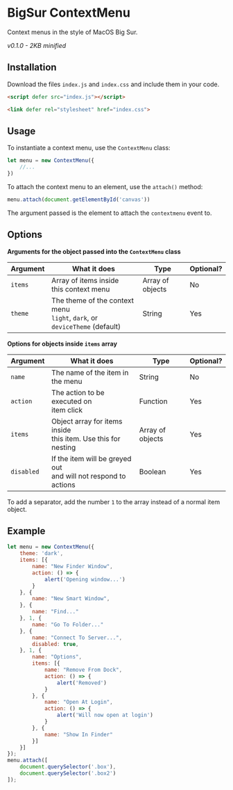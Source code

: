 # BigSur ContextMenu
Context menus in the style of MacOS Big Sur.

*v0.1.0 - 2KB minified*

## Installation
Download the files `index.js` and `index.css` and include them in your code.
```html
<script defer src="index.js"></script>
```
```html
<link defer rel="stylesheet" href="index.css">
```

## Usage
To instantiate a context menu, use the `ContextMenu` class:
```javascript
let menu = new ContextMenu({
    //...
})
```

To attach the context menu to an element, use the `attach()` method:
```javascript
menu.attach(document.getElementById('canvas'))
```
The argument passed is the element to attach the `contextmenu` event to.

## Options
**Arguments for the object passed into the `ContextMenu` class**

| Argument | What it does                                                                 | Type              | Optional? |
|----------|------------------------------------------------------------------------------|-------------------|-----------|
| `items`  | Array of items inside <br>this context menu                                  | Array of objects  | No        |
| `theme`  | The theme of the context menu<br>`light`, `dark`, or `deviceTheme` (default) | String            | Yes       |


**Options for objects inside `items` array**

| Argument   | What it does                                                       | Type               | Optional? |
|------------|--------------------------------------------------------------------|--------------------|-----------|
| `name`     | The name of the item in the menu                                   | String             | No        |
| `action`   | The action to be executed on <br>item click                        | Function           | Yes       |
| `items`    | Object array for items inside <br>this item. Use this for nesting  | Array of objects   | Yes       |
| `disabled` | If the item will be greyed out <br>and will not respond to actions | Boolean            | Yes       |

To add a separator, add the number `1` to the array instead of a normal item object.

## Example
```javascript
let menu = new ContextMenu({
    theme: 'dark',
    items: [{
        name: "New Finder Window",
        action: () => {
            alert('Opening window...')
        }
    }, {
        name: "New Smart Window",
    }, {
        name: "Find..."
    }, 1, {
        name: "Go To Folder..."
    }, {
        name: "Connect To Server...",
        disabled: true,
    }, 1, {
        name: "Options",
        items: [{
            name: "Remove From Dock",
            action: () => {
                alert('Removed')
            }
        }, {
            name: "Open At Login",
            action: () => {
                alert('Will now open at login')
            }
        }, {
            name: "Show In Finder"
        }]
    }]
});
menu.attach([
    document.querySelector('.box'),
    document.querySelector('.box2')
]);
```
